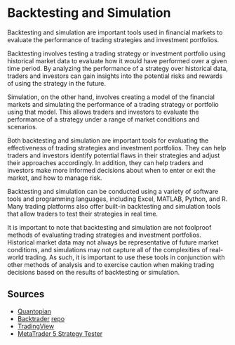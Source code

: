 # Backtesting and Simulation

Backtesting and simulation are important tools used in financial markets to evaluate the performance of trading strategies and investment portfolios.

Backtesting involves testing a trading strategy or investment portfolio using historical market data to evaluate how it would have performed over a given time period. By analyzing the performance of a strategy over historical data, traders and investors can gain insights into the potential risks and rewards of using the strategy in the future.

Simulation, on the other hand, involves creating a model of the financial markets and simulating the performance of a trading strategy or portfolio using that model. This allows traders and investors to evaluate the performance of a strategy under a range of market conditions and scenarios.

Both backtesting and simulation are important tools for evaluating the effectiveness of trading strategies and investment portfolios. They can help traders and investors identify potential flaws in their strategies and adjust their approaches accordingly. In addition, they can help traders and investors make more informed decisions about when to enter or exit the market, and how to manage risk.

Backtesting and simulation can be conducted using a variety of software tools and programming languages, including Excel, MATLAB, Python, and R. Many trading platforms also offer built-in backtesting and simulation tools that allow traders to test their strategies in real time.

It is important to note that backtesting and simulation are not foolproof methods of evaluating trading strategies and investment portfolios. Historical market data may not always be representative of future market conditions, and simulations may not capture all of the complexities of real-world trading. As such, it is important to use these tools in conjunction with other methods of analysis and to exercise caution when making trading decisions based on the results of backtesting or simulation.

## Sources

- [Quantopian](https://www.quantopian.com/)
- [Backtrader](https://www.backtrader.com/) [repo](https://github.com/mementum/backtrader)
- [TradingView](https://www.tradingview.com/)
- [MetaTrader 5 Strategy Tester](https://www.metatrader5.com/en/trading-platform/help/algorithmic_trading/tester)
